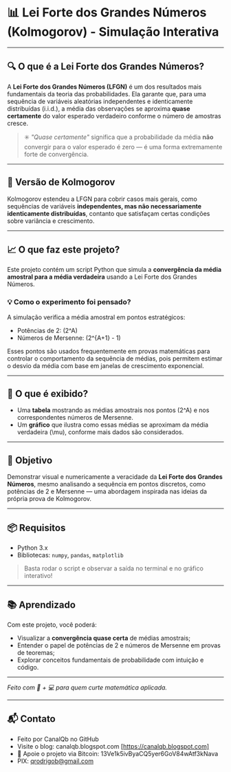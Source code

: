 # 📊 Lei Forte dos Grandes Números (Kolmogorov) - Simulação Interativa

---

## 🔍 O que é a Lei Forte dos Grandes Números?

A **Lei Forte dos Grandes Números (LFGN)** é um dos resultados mais fundamentais da teoria das probabilidades. Ela garante que, para uma sequência de variáveis aleatórias independentes e identicamente distribuídas (i.i.d.), a média das observações se aproxima **quase certamente** do valor esperado verdadeiro conforme o número de amostras cresce.

> ✳️ *"Quase certamente"* significa que a probabilidade da média **não** convergir para o valor esperado é zero — é uma forma extremamente forte de convergência.

---

## 🧠 Versão de Kolmogorov

Kolmogorov estendeu a LFGN para cobrir casos mais gerais, como sequências de variáveis **independentes, mas não necessariamente identicamente distribuídas**, contanto que satisfaçam certas condições sobre variância e crescimento.

---

## 📈 O que faz este projeto?

Este projeto contém um script Python que simula a **convergência da média amostral para a média verdadeira** usando a Lei Forte dos Grandes Números.

### 💡 Como o experimento foi pensado?

A simulação verifica a média amostral em pontos estratégicos:

- Potências de 2: \(2^A\)
- Números de Mersenne: \(2^{A+1} - 1\)

Esses pontos são usados frequentemente em provas matemáticas para controlar o comportamento da sequência de médias, pois permitem estimar o desvio da média com base em janelas de crescimento exponencial.

---

## 🧾 O que é exibido?

- Uma **tabela** mostrando as médias amostrais nos pontos \(2^A\) e nos correspondentes números de Mersenne.
- Um **gráfico** que ilustra como essas médias se aproximam da média verdadeira \(\mu\), conforme mais dados são considerados.

---

## 🚀 Objetivo

Demonstrar visual e numericamente a veracidade da **Lei Forte dos Grandes Números**, mesmo analisando a sequência em pontos discretos, como potências de 2 e Mersenne — uma abordagem inspirada nas ideias da própria prova de Kolmogorov.

---

## 📦 Requisitos

- Python 3.x
- Bibliotecas: `numpy`, `pandas`, `matplotlib`

> Basta rodar o script e observar a saída no terminal e no gráfico interativo!

---

## 📚 Aprendizado

Com este projeto, você poderá:

- Visualizar a **convergência quase certa** de médias amostrais;
- Entender o papel de potências de 2 e números de Mersenne em provas de teoremas;
- Explorar conceitos fundamentais de probabilidade com intuição e código.

---

*Feito com 📐 + 💻 para quem curte matemática aplicada.*  


---  

## 📬 Contato

* Feito por CanalQb no GitHub 
* Visite o blog: canalqb.blogspot.com [https://canalqb.blogspot.com]
* 💸 Apoie o projeto via Bitcoin: 13Ve1k5ivByaCQ5yer6GoV84wAtf3kNava
* PIX: qrodrigob@gmail.com

